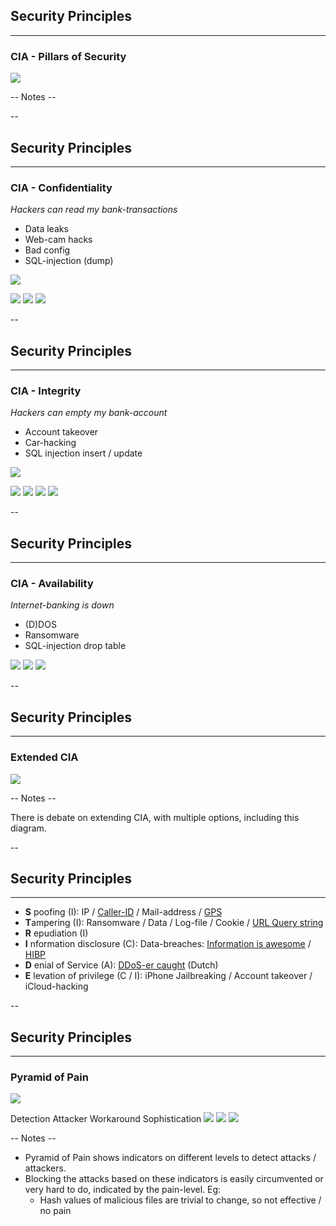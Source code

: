 ## Security Principles
<hr />

### CIA - Pillars of Security

![](./pics/CIA_2.png)<!-- .element style="box-shadow:none; position: fixed; top: 160px; right: 200px; width: 575px;"  -->

-- Notes --


--

## Security Principles
<hr />

### CIA - Confidentiality
*Hackers can read my bank-transactions*<!-- .element: class="fragment" data-fragment-index="0" -->
* Data leaks<!-- .element: class="fragment" data-fragment-index="1" -->
* Web-cam hacks<!-- .element: class="fragment" data-fragment-index="1" -->
* Bad config<!-- .element: class="fragment" data-fragment-index="1" -->
* SQL-injection (dump)<!-- .element: class="fragment" data-fragment-index="1" -->

![](./pics/confidential.jpeg)<!-- .element style="position: fixed; top: 160px; right: 140px; width: 275px; " class="fragment" data-fragment-index="0" -->

![](./pics/gevers_chinese_mongodb.png)<!-- .element style="position: fixed; bottom: 100px; right: 20px; width: 225px;" class="fragment" data-fragment-index="1" -->
![](./pics/webcam_1.png)<!-- .element style="position: fixed; top: 450px; left: 40px; width: 275px;" class="fragment" data-fragment-index="1" -->
![](./pics/beautiful_info_data_breaches.png)<!-- .element style="position: fixed; top: 380px; right: 260px; width: 325px;" class="fragment" data-fragment-index="1"  -->

--

## Security Principles
<hr />

### CIA - Integrity
*Hackers can empty my bank-account*<!-- .element: class="fragment" data-fragment-index="0" -->
* Account takeover<!-- .element: class="fragment" data-fragment-index="1" -->
* Car-hacking<!-- .element: class="fragment" data-fragment-index="1" -->
* SQL injection insert / update<!-- .element: class="fragment" data-fragment-index="1" -->

![](./pics/ssl_lock.jpg)<!-- .element style="position: fixed; top: 160px; right: 280px; width: 275px;" class="fragment" data-fragment-index="0" -->

![](./pics/baby_phone_2.png)<!-- .element style="position: fixed; top: 280px; right: 20px; width: 375px;" class="fragment" data-fragment-index="1" -->
![](./pics/sluizen.png)<!-- .element style="position: fixed; top: 140px; right: 190px; width: 375px;" class="fragment" data-fragment-index="1" -->
![](./pics/stuxnet.png)<!-- .element style="position: fixed; top: 370px; left: 10px; width: 375px;" class="fragment" data-fragment-index="1" -->
![](./pics/jeep_cherokee.png)<!-- .element style="position: fixed; top: 390px; left: 320px; width: 275px;" class="fragment" data-fragment-index="1" -->

--

## Security Principles
<hr />

### CIA - Availability
*Internet-banking is down*<!-- .element: class="fragment" data-fragment-index="0" -->
* (D)DOS<!-- .element: class="fragment" data-fragment-index="1" -->
* Ransomware<!-- .element: class="fragment" data-fragment-index="1" -->
* SQL-injection drop table<!-- .element: class="fragment" data-fragment-index="1" -->

![](./pics/norsk_hydro.png)<!-- .element style="position: fixed; top: 350px; right: 220px; width: 275px;" class="fragment" data-fragment-index="1" -->
![](./pics/notpetya.png)<!-- .element style="position: fixed; top: 140px; right: 90px; width: 275px;" class="fragment" data-fragment-index="1" -->
![](./pics/DDoS.png)<!-- .element style="position: fixed; bottom: 70px; left: 10px; width: 375px;" class="fragment" data-fragment-index="1" -->

--

## Security Principles
<hr />

### Extended CIA

![](./pics/new-cia-triad.png)<!-- .element style="box-shadow:none; position: fixed; top: 160px; right: 200px; width: 575px; z-index: -100;"  -->


-- Notes --

There is debate on extending CIA, with multiple options, including this diagram.


--

## Security Principles
<hr />

* **S** poofing (I): IP / [Caller-ID](https://youtu.be/FO0iG_P0P6M?t=345) / Mail-address / [GPS](https://www.scmagazine.com/home/pokemon-go-cheaters-may-inadvertently-learn-gps-spoofing/)
* **T**ampering (I): Ransomware / Data / Log-file / Cookie / [URL Query string](https://nos.nl/artikel/273011-alle-begrotingsstukken-openbaar.html)
* **R** epudiation (I)
* **I** nformation disclosure (C): Data-breaches: [Information is awesome](https://informationisbeautiful.net/visualizations/worlds-biggest-data-breaches-hacks/) / [HIBP](https://haveibeenpwned.com)
* **D** enial of Service (A): [DDoS-er caught](https://tweakers.net/reviews/6031/een-ddoser-betrapt-hoe-de-aanvaller-tegen-de-lamp-liep.html) (Dutch)
* **E** levation of privilege (C / I): iPhone Jailbreaking / Account takeover / iCloud-hacking

--

## Security Principles
<hr />

### Pyramid of Pain

![](./pics/Pyramid_of_Pain_v2.png)<!-- .element style="box-shadow:none; position: fixed; top: 260px; right: 200px; width: 575px; z-index: -100;"  -->


<span>Detection</span><!-- .element style="font-size: 16px; box-shadow:none; position: fixed; bottom: 60px; left: 340px; z-index: -100;"  -->
<span>Attacker</span><!-- .element style="font-size: 16px; box-shadow:none; position: fixed; top: 210px; left: 340px; z-index: -100;"  -->
<span>Workaround</span><!-- .element style="font-size: 16px; box-shadow:none; position: fixed; top: 230px; right: 240px; z-index: -100;"  -->
<span>Sophistication</span><!-- .element style="font-size: 16px; box-shadow:none; position: fixed; top: 230px; left: 50px; z-index: -100;"  -->
![](./pics/hacker-3.png)<!-- .element style="box-shadow:none; position: fixed; top: 250px; left: 130px; width: 100px; background-color: #ffffff;" -->
![](./pics/hat_black.png)<!-- .element style="box-shadow:none; position: fixed; top: 350px; left: 100px; width: 100px; background-color: #ffffff;" -->
![](./pics/script.png)<!-- .element style="box-shadow:none; position: fixed; top: 450px; left: 70px; width: 100px; background-color: #ffffff;" -->


-- Notes --

* Pyramid of Pain shows indicators on different levels to detect attacks / attackers.
* Blocking the attacks based on these indicators is easily circumvented or very hard to do, indicated by the pain-level. Eg:
  * Hash values of malicious files are trivial to change, so not effective / no pain

